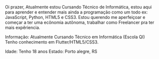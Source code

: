 Oi prazer, Atualmente estou Cursando Técnico de Informática, estou aqui para aprender e entender mais ainda a programação como um todo ex: JavaScript, Python, HTML5 e CSS3.
Estou querendo me aperfeiçoar e começar a ter uma ecônomia autônoma, trabalhar como Freelancer pra ter mais expêriencia.

Informação: Atualmente Cursando Técnico em Informática (Escola QI)
            Tenho conhecimento em Flutter/HTML5/CSS3.

Idade: Tenho 18 anos
Estado: Porto alegre, RS
<!---
brunosilveiraLopes/brunosilveiraLopes is a ✨ special ✨ repository because its `README.md` (this file) appears on your GitHub profile.
You can click the Preview link to take a look at your changes.
--->
